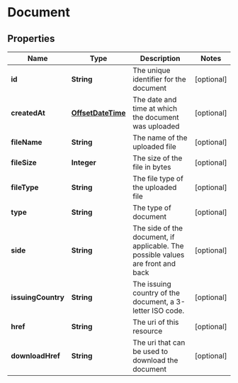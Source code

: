 

# Document

## Properties

Name | Type | Description | Notes
------------ | ------------- | ------------- | -------------
**id** | **String** | The unique identifier for the document |  [optional]
**createdAt** | [**OffsetDateTime**](OffsetDateTime.md) | The date and time at which the document was uploaded |  [optional]
**fileName** | **String** | The name of the uploaded file |  [optional]
**fileSize** | **Integer** | The size of the file in bytes |  [optional]
**fileType** | **String** | The file type of the uploaded file |  [optional]
**type** | **String** | The type of document |  [optional]
**side** | **String** | The side of the document, if applicable. The possible values are front and back |  [optional]
**issuingCountry** | **String** | The issuing country of the document, a 3-letter ISO code. |  [optional]
**href** | **String** | The uri of this resource |  [optional]
**downloadHref** | **String** | The uri that can be used to download the document |  [optional]



